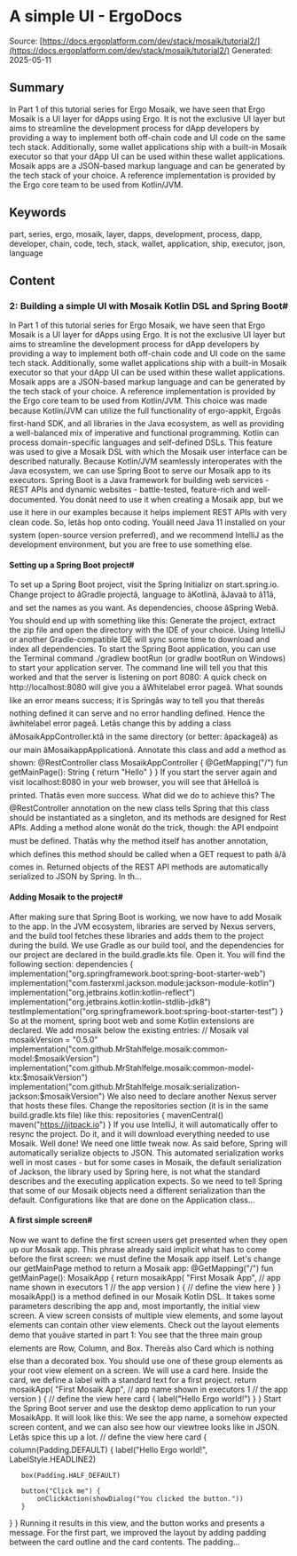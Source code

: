 # A simple UI - ErgoDocs
Source: [https://docs.ergoplatform.com/dev/stack/mosaik/tutorial2/](https://docs.ergoplatform.com/dev/stack/mosaik/tutorial2/)
Generated: 2025-05-11

## Summary
In Part 1 of this tutorial series for Ergo Mosaik, we have seen that Ergo Mosaik is a UI layer for dApps using Ergo. It is not the exclusive UI layer but aims to streamline the development process for dApp developers by providing a way to implement both off-chain code and UI code on the same tech stack. Additionally, some wallet applications ship with a built-in Mosaik executor so that your dApp UI can be used within these wallet applications. Mosaik apps are a JSON-based markup language and can be generated by the tech stack of your choice. A reference implementation is provided by the Ergo core team to be used from Kotlin/JVM.

## Keywords
part, series, ergo, mosaik, layer, dapps, development, process, dapp, developer, chain, code, tech, stack, wallet, application, ship, executor, json, language

## Content
### 2: Building a simple UI with Mosaik Kotlin DSL and Spring Boot#
In Part 1 of this tutorial series for Ergo Mosaik, we have seen that Ergo Mosaik is a UI layer for dApps using Ergo. It is not the exclusive UI layer but aims to streamline the development process for dApp developers by providing a way to implement both off-chain code and UI code on the same tech stack. Additionally, some wallet applications ship with a built-in Mosaik executor so that your dApp UI can be used within these wallet applications.
Mosaik apps are a JSON-based markup language and can be generated by the tech stack of your choice. A reference implementation is provided by the Ergo core team to be used from Kotlin/JVM.
This choice was made because Kotlin/JVM can utilize the full functionality of ergo-appkit, Ergoâs first-hand SDK, and all libraries in the Java ecosystem, as well as providing a well-balanced mix of imperative and functional programming. Kotlin can process domain-specific languages and self-defined DSLs. This feature was used to give a Mosaik DSL with which the Mosaik user interface can be described naturally.
Because Kotlin/JVM seamlessly interoperates with the Java ecosystem, we can use Spring Boot to serve our Mosaik app to its executors. Spring Boot is a Java framework for building web services - REST APIs and dynamic websites - battle-tested, feature-rich and well-documented. You donât need to use it when creating a Mosaik app, but we use it here in our examples because it helps implement REST APIs with very clean code.
So, letâs hop onto coding. Youâll need Java 11 installed on your system (open-source version preferred), and we recommend IntelliJ as the development environment, but you are free to use something else.

#### Setting up a Spring Boot project#
To set up a Spring Boot project, visit the Spring Initializr on start.spring.io. Change project to âGradle projectâ, language to âKotlinâ, âJavaâ to â11â, and set the names as you want.
As dependencies, choose âSpring Webâ.
You should end up with something like this:
Generate the project, extract the zip file and open the directory with the IDE of your choice. Using IntelliJ or another Gradle-compatible IDE will sync some time to download and index all dependencies.
To start the Spring Boot application, you can use the Terminal command
./gradlew bootRun (or gradlw bootRun on Windows)
to start your application server.
The command line will tell you that this worked and that the server is listening on port 8080:
A quick check on http://localhost:8080 will give you a âWhitelabel error pageâ. What sounds like an error means success; it is Springâs way to tell you that thereâs nothing defined it can serve and no error handling defined. Hence the âwhitelabel error pageâ.
Letâs change this by adding a class âMosaikAppController.ktâ in the same directory (or better: âpackageâ) as our main âMosaikappApplicationâ. Annotate this class and add a method as shown:
@RestController
class MosaikAppController {
   @GetMapping("/")
   fun getMainPage(): String {
       return "Hello"
   }
}
If you start the server again and visit localhost:8080 in your web browser, you will see that âHelloâ is printed. Thatâs even more success.
What did we do to achieve this?
The @RestController annotation on the new class tells Spring that this class should be instantiated as a singleton, and its methods are designed for Rest APIs. Adding a method alone wonât do the trick, though: the API endpoint must be defined. Thatâs why the method itself has another annotation, which defines this method should be called when a GET request to path â/â comes in.
Returned objects of the REST API methods are automatically serialized to JSON by Spring. In th...

#### Adding Mosaik to the project#
After making sure that Spring Boot is working, we now have to add Mosaik to the app. In the JVM ecosystem, libraries are served by Nexus servers, and the build tool fetches these libraries and adds them to the project during the build. We use Gradle as our build tool, and the dependencies for our project are declared in the build.gradle.kts file. Open it. You will find the following section:
dependencies {
  implementation("org.springframework.boot:spring-boot-starter-web")
  implementation("com.fasterxml.jackson.module:jackson-module-kotlin")
  implementation("org.jetbrains.kotlin:kotlin-reflect")
  implementation("org.jetbrains.kotlin:kotlin-stdlib-jdk8")
  testImplementation("org.springframework.boot:spring-boot-starter-test")
}
So at the moment, spring boot web and some Kotlin extensions are declared. We add mosaik below the existing entries:
// Mosaik
val mosaikVersion = "0.5.0"
implementation("com.github.MrStahlfelge.mosaik:common-model:$mosaikVersion")
implementation("com.github.MrStahlfelge.mosaik:common-model-ktx:$mosaikVersion")
implementation("com.github.MrStahlfelge.mosaik:serialization-jackson:$mosaikVersion")
We also need to declare another Nexus server that hosts these files. Change the repositories section (it is in the same build.gradle.kts file) like this:
repositories {
   mavenCentral()
   maven("https://jitpack.io")
}
If you use IntelliJ, it will automatically offer to resync the project. Do it, and it will download everything needed to use Mosaik.
Well done! We need one little tweak now. As said before, Spring will automatically serialize objects to JSON. This automated serialization works well in most cases - but for some cases in Mosaik, the default serialization of Jackson, the library used by Spring here, is not what the standard describes and the executing application expects. So we need to tell Spring that some of our Mosaik objects need a different serialization than the default. Configurations like that are done on the Application class...

#### A first simple screen#
Now we want to define the first screen users get presented when they open up our Mosaik app. This phrase already said implicit what has to come before the first screen: we must define the Mosaik app itself.
Let's change our getMainPage method to return a Mosaik app:
@GetMapping("/")
fun getMainPage(): MosaikApp {
   return mosaikApp(
       "First Mosaik App", // app name shown in executors
       1 // the app version
   ) {
       // define the view here
   }
}
mosaikApp() is a method defined in our Mosaik Kotlin DSL. It takes some parameters describing the app and, most importantly, the initial view screen.
A view screen consists of multiple view elements, and some layout elements can contain other view elements. Check out the layout elements demo that youâve started in part 1: You see that the three main group elements are Row, Column, and Box. Thereâs also Card which is nothing else than a decorated box.
You should use one of these group elements as your root view element on a screen. We will use a card here. Inside the card, we define a label with a standard text for a first project.
return mosaikApp(
   "First Mosaik App", // app name shown in executors
   1 // the app version
) {
   // define the view here
   card {
       label("Hello Ergo world!")
   }
}
Start the Spring Boot server and use the desktop demo application to run your MosaikApp. It will look like this:
We see the app name, a somehow expected screen content, and we can also see how our viewtree looks like in JSON. Letâs spice this up a lot.
// define the view here
card {
   column(Padding.DEFAULT) {
       label("Hello Ergo world!", LabelStyle.HEADLINE2)

       box(Padding.HALF_DEFAULT)

       button("Click me") {
           onClickAction(showDialog("You clicked the button."))
       }
   }
}
Running it results in this view, and the button works and presents a message.
For the first part, we improved the layout by adding padding between the card outline and the card contents. The padding...
